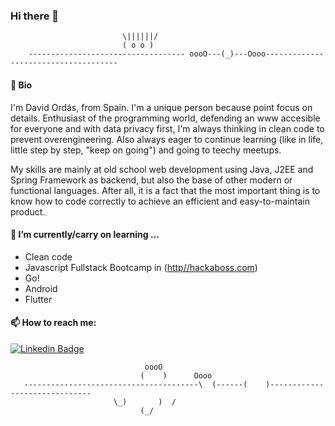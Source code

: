 ### Hi there 👋
							 \||||||/
							 ( o o )
		----------------------------------- oooO---(_)---Oooo-------------------------------------

<!--
**davorpa/davorpa** is a ✨ _special_ ✨ repository because its `README.md` (this file) appears on your GitHub profile.

Here are some ideas to get you started:
-->

#### 💬 Bio

I'm David Ordás, from Spain. I'm a unique person because point focus on details. Enthusiast of the programming world, defending an www accesible for everyone and with data privacy first, I'm always thinking in clean code to prevent overengineering. Also always eager to continue learning (like in life, little step by step, "keep on going") and going to teechy meetups.

My skills are mainly at old school web development using Java, J2EE and Spring Framework as backend, but also the base of other modern or functional languages. After all, it is a fact that the most important thing is to know how to code correctly to achieve an efficient and easy-to-maintain product.

<!--
- 🔭 I’m currently working on ...
-->
#### 🌱 I’m currently/carry on learning ...

- Clean code
- Javascript Fullstack Bootcamp in ([http//hackaboss.com](http//hackaboss.com))
- Go!
- Android
- Flutter

<!--
- 👯 I’m looking to collaborate on ...
- 🤔 I’m looking for help with ...
- 💬 Ask me about ...
-->

#### 📫 How to reach me:

[![Linkedin Badge](https://camo.githubusercontent.com/e74bce0daf29246aee697f88cea2d1e7e2f8fbf4/68747470733a2f2f696d672e736869656c64732e696f2f62616467652f2d4c696e6b6564496e2d626c75653f7374796c653d666c61742d737175617265266c6f676f3d4c696e6b6564696e266c6f676f436f6c6f723d7768697465266c696e6b3d68747470733a2f2f7777772e6c696e6b6564696e2e636f6d2f696e2f6c75697a2d6361726c6f732d6162626f74742d67616c762543332541336f2d6e65746f2d3231613933623134382f)](https://www.linkedin.com/in/davorpa/)


<!--
- 😄 Pronouns: ...
- ⚡ Fun fact: ...
-->
				                  oooO
				                 (    )      Oooo
	   ---------------------------------------\  (------(    )------------------------------
						   \_)       )  /
							     (_/
